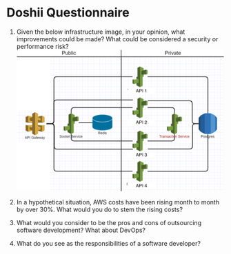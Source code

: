 # Doshii Questionnaire

1. Given the below infrastructure image, in your opinion, what improvements could be made? What could be considered a security or performance risk?
![infrastructure](./img/infra.png)

2. In a hypothetical situation, AWS costs have been rising month to month by over 30%. What would you do to stem the rising costs?

3. What would you consider to be the pros and cons of outsourcing software development? What about DevOps?

4. What do you see as the responsibilities of a software developer?
